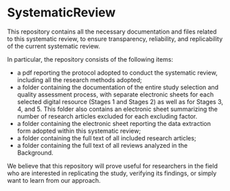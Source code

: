 # SystematicReview

This repository contains all the necessary documentation and files related to this systematic review, to ensure transparency, reliability, and replicability of the current systematic review. 

In particular, the repository consists of the following items: 
- a pdf reporting the protocol adopted to conduct the systematic review, including all the research methods adopted; 
- a folder containing the documentation of the entire study selection and quality assessment process, with separate electronic sheets for each selected digital resource (Stages 1 and Stages 2) as well as for Stages 3, 4, and 5. This folder also contains an electronic sheet summarizing the number of research articles excluded for each excluding factor.
- a folder containing the electronic sheet reporting the data extraction form adopted within this systematic review; 
- a folder containing the full text of all included research articles;
- a folder containing the full text of all reviews analyzed in the Background.


We believe that this repository will prove useful for researchers in the field who are interested in replicating the study, verifying its findings, or simply want to learn from our approach.
